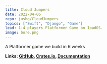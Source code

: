 ```yaml
---
title: Cloud Jumpers
date: 2022-04-06
repo: jushg/CloudJumpers
topics: ["Swift", "Django", "Game"]
lead: 1-4 players Platformer Game on IpadOS.
image: bore.png
---
```


A Platformer game we build in 6 weeks

**Links: [GitHub](https://github.com/jushg/CloudJumpers),
[Crates.io](https://crates.io/crates/bore-cli),
[Documentation](https://docs.rs/bore-cli)**